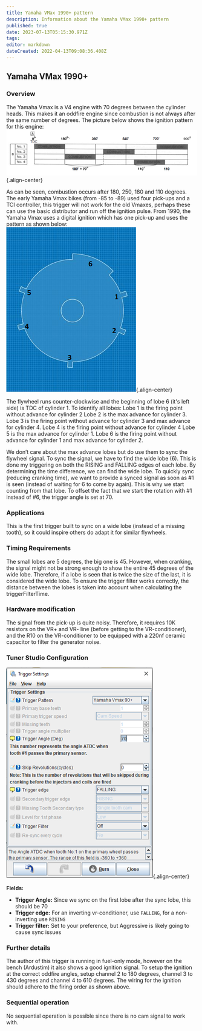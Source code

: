 ```yaml
---
title: Yamaha VMax 1990+ pattern
description: Information about the Yamaha VMax 1990+ pattern
published: true
date: 2023-07-13T05:15:30.971Z
tags: 
editor: markdown
dateCreated: 2022-04-13T09:08:36.408Z
---
```


## Yamaha VMax 1990+

### Overview

The Yamaha Vmax is a V4 engine with 70 degrees between the cylinder heads. This makes it an oddfire engine since combustion is not always after the same number of degrees. The picture below shows the ignition pattern for this engine:
![Yamaha VMax trigger pattern](/img/decoders/vmax.png){.align-center}

As can be seen, combustion occurs after 180, 250, 180 and 110 degrees.
The early Yamaha Vmax bikes (from -85 to -89) used four pick-ups and a TCI controller, this trigger will not work for the old Vmaxes, perhaps these can use the basic distributor and run off the ignition pulse. From 1990, the Yamaha Vmax uses a digital ignition which has one pick-up and uses the pattern as shown below:
![VMax tooth numbers](/img/decoders/vmax2.png){.align-center}

The flywheel runs counter-clockwise and the beginning of lobe 6 (it's left side) is TDC of cylinder 1. To identify all lobes:
Lobe 1 is the firing point without advance for cylinder 2
Lobe 2 is the max advance for cylinder 3.
Lobe 3 is the firing point without advance for cylinder 3 and max advance for cylinder 4.
Lobe 4 is the firing point without advance for cylinder 4
Lobe 5 is the max advance for cylinder 1.
Lobe 6 is the firing point without advance for cylinder 1 and max advance for cylinder 2.

We don’t care about the max advance lobes but do use them to sync the flywheel signal.
To sync the signal, we have to find the wide lobe (6). This is done my triggering on both the RISING and FALLING edges of each lobe. By determining the time difference, we can find the wide lobe. To quickly sync (reducing cranking time), we want to provide a synced signal as soon as #1 is seen (instead of waiting for 6 to come by again). This is why we start counting from that lobe. To offset the fact that we start the rotation with #1 instead of #6, the trigger angle is set at 70.


### Applications

This is the first trigger built to sync on a wide lobe (instead of a missing tooth), so it could inspire others do adapt it for similar flywheels.

### Timing Requirements

The small lobes are 5 degrees, the big one is 45. However, when cranking, the signal might not be strong enough to show the entire 45 degrees of the wide lobe. Therefore, if a lobe is seen that is twice the size of the last, it is considered the wide lobe.
To ensure the trigger filter works correctly, the distance between the lobes is taken into account when calculating the triggerFilterTime.

### Hardware modification

The signal from the pick-up is quite noisy. Therefore, it requires 10K resistors on the VR+ and VR- line (before getting to the VR-conditioner), and the R10 on the VR-conditioner to be equipped with a 220nf ceramic capacitor to filter the generator noise.

### Tuner Studio Configuration
![VMax configuration in TunerStudio](/img/decoders/vmax3.png){.align-center}

**Fields:**

  - **Trigger Angle:** Since we sync on the first lobe after the sync lobe, this should be 70
  - **Trigger edge:** For an inverting vr-conditioner, use `FALLING`, for a non-inverting use `RISING`
  - **Trigger filter:** Set to your preference, but Aggressive is likely going to cause sync issues

### Further details

The author of this trigger is running in fuel-only mode, however on the bench (Ardustim) it also shows a good ignition signal. To setup the ignition at the correct oddfire angles, setup channel 2 to 180 degrees, channel 3 to 430 degrees and channel 4 to 610 degrees. The wiring for the ignition should adhere to the firing order as shown above.

### Sequential operation

No sequential operation is possible since there is no cam signal to work with.

